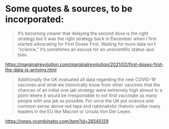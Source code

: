 # Some quotes & sources, to be incorporated:

> It’s becoming clearer that delaying the second dose is the right strategy but it was the right strategy back in December when I first started advocating for First Doses First. Waiting for more data isn’t “science,” it’s sometimes an excuse for an unscientific status-quo bias. 

https://marginalrevolution.com/marginalrevolution/2021/02/first-doses-first-the-data-is-arriving.html


> Additionally the UK evaluated all data regarding the new COVID-19 vaccines and what we historically know from other vaccines that the chances of an initial one-jab strategy were extremely high almost to a point where it would be irresponsible to not first vaccinate as many people with one jab as possible. For once the UK put science and common sense above red tape and nationalistic rhetoric unlike many leaders in the EU like Macron or Ursula Von Der Leyen. 

https://news.ycombinator.com/item?id=26545129